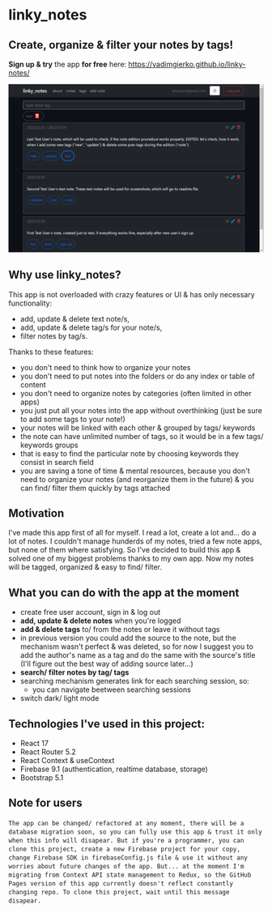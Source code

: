 # linky_notes

## Create, organize & filter your notes by tags!

**Sign up & try** the app **for free** here: https://vadimgierko.github.io/linky-notes/

<img src="public/linky-notes-app-screen-vadim-gierko.png">

## Why use linky_notes?

This app is not overloaded with crazy features or UI & has only necessary functionality:

- add, update & delete text note/s,
- add, update & delete tag/s for your note/s,
- filter notes by tag/s.

Thanks to these features:

- you don't need to think how to organize your notes
- you don't need to put notes into the folders or do any index or table of content
- you don't need to organize notes by categories (often limited in other apps)
- you just put all your notes into the app without overthinking (just be sure to add some tags to your note!)
- your notes will be linked with each other & grouped by tags/ keywords
- the note can have unlimited number of tags, so it would be in a few tags/ keywords groups
- that is easy to find the particular note by choosing keywords they consist in search field
- you are saving a tone of time & mental resources, because you don't need to organize your notes (and reorganize them in the future) & you can find/ filter them quickly by tags attached

## Motivation

I've made this app first of all for myself. I read a lot, create a lot and... do a lot of notes. I couldn't manage hunderds of my notes, tried a few note apps, but none of them where satisfying. So I've decided to build this app & solved one of my biggest problems thanks to my own app. Now my notes will be tagged, organized & easy to find/ filter.

## What you can do with the app at the moment

- create free user account, sign in & log out
- **add, update & delete notes** when you're logged
- **add & delete tags** to/ from the notes or leave it without tags
- in previous version you could add the source to the note, but the mechanism wasn't perfect & was deleted, so for now I suggest you to add the author's name as a tag and do the same with the source's title (I'll figure out the best way of adding source later...)
- **search/ filter notes by tag/ tags**
- searching mechanism generates link for each searching session, so:
  - you can navigate beetween searching sessions
- switch dark/ light mode

## Technologies I've used in this project:
- React 17
- React Router 5.2
- React Context & useContext
- Firebase 9.1 (authentication, realtime database, storage)
- Bootstrap 5.1

## Note for users

`The app can be changed/ refactored at any moment, there will be a database migration soon, so you can fully use this app & trust it only when this info will disapear. But if you're a programmer, you can clone this project, create a new Firebase project for your copy, change Firebase SDK in firebaseConfig.js file & use it without any worries about future changes of the app. But... at the moment I'm migrating from Context API state management to Redux, so the GitHub Pages version of this app currently doesn't reflect constantly changing repo. To clone this project, wait until this message disapear.`